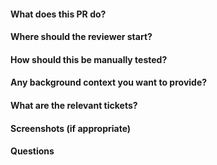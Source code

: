 #### What does this PR do?

#### Where should the reviewer start?

#### How should this be manually tested?

#### Any background context you want to provide?

#### What are the relevant tickets?

#### Screenshots (if appropriate)

#### Questions
